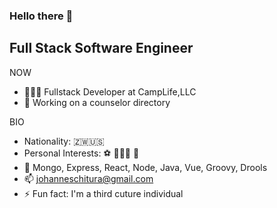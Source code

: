 ### Hello there 👋

## Full Stack Software Engineer

NOW

- 👨🏿‍💻 Fullstack Developer at CampLife,LLC
- 🔭 Working on a counselor directory

BIO
- Nationality: 🇿🇼🇺🇸
- Personal Interests: ⚽️ 👨🏿‍💻 🛫
- 🌱 Mongo, Express, React, Node, Java, Vue, Groovy, Drools
- 📫 johanneschitura@gmail.com
- ⚡ Fun fact: I'm a third cuture individual


